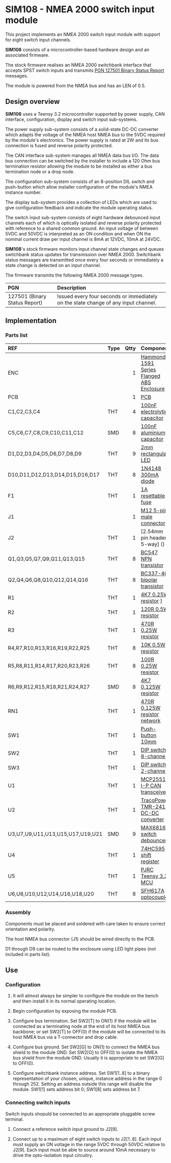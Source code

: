 # SIM108 - NMEA 2000 switch input module

This project implements an NMEA 2000 switch input module with
support for eight switch input channels.

__SIM108__ consists of a microcontroller-based hardware design
and an associated firmware.

The stock firmware realises an NMEA 2000 switchbank interface
that accepts SPST switch inputs and transmits
[PGN 127501 Binary Status Report]()
messages.

The module is powered from the NMEA bus and has an LEN of 0.5.

## Design overview

__SIM108__ uses a Teensy 3.2 microcontroller supported by power
supply, CAN interface, configuration, display and switch input
sub-systems.

The power supply sub-system consists of a solid-state DC-DC
converter which adapts the voltage of the NMEA host NMEA bus to
the 5VDC required by the module's electronics.
The power supply is rated at 2W and its bus connection is fused
and reverse polarity protected.

The CAN interface sub-system manages all NMEA data bus I/O.
The data bus connection can be switched by the installer to
include a 120 Ohm bus termination resistor allowing the module
to be installed as either a bus termination node or a drop node.

The configuration sub-system consists of an 8-position DIL switch
and push-button which allow installer configuration of the module's
NMEA instance number.

The display sub-system provides a collection of LEDs which are used
to give configuration feedback and indicate the module operating
status.

The switch input sub-system consists of eight hardware debounced
input channels each of which is optically isolated and reverse
polarity protected with reference to a shared common ground.
An input voltage of between 5VDC and 50VDC is interpreted as
an ON condition and when ON the nominal current draw per input
channel is 8mA at 12VDC, 10mA at 24VDC.

__SIM108__'s stock firmware monitors input channel state changes
and queues switchbank status updates for transmission over NMEA 2000.
Switchbank status messages are transmitted once every four seconds or
immediately a state change is detected on an input channel.

The firmware transmits the following NMEA 2000 message types.

| PGN  | Description |
| :--- | :--- |
|127501 (Binary Status Report) | Issued every four seconds or immediately on the state change of any input channel. |

## Implementation

### Parts list

| REF                              | Type | Qtty | Component               |
| :---                             | :--- | ---: | :---          |
| ENC                              |      | 1    | [Hammond 1591 Series Flanged ABS Enclosure](https://uk.rs-online.com/web/p/general-purpose-enclosures/7417477) |
| PCB                              |      | 1    | [PCB](./ROM104.brd.pdf) |
| C1,C2,C3,C4                      | THT  | 4    | [100nF electrolytic capacitor](https://uk.rs-online.com/web/p/aluminium-capacitors/8624146) |
| C5,C6,C7,C8,C9,C10,C11,C12       | SMD  | 8    | [100nF aluminium capacitor](https://uk.rs-online.com/web/p/aluminium-capacitors/8388005) |
| D1,D2,D3,D4,D5,D6,D7,D8,D9       | THT  | 9    | [2mm rectangular LED](https://uk.rs-online.com/web/p/leds/2292447) |
| D10,D11,D12,D13,D14,D15,D16,D17  | THT  | 8    | [1N4148 300mA diode](https://uk.rs-online.com/web/p/switching-diodes/7390290) |
| F1                               | THT  | 1    | [1A resettable fuse](https://uk.rs-online.com/web/p/resettable-fuses/6571772) |
| J1                               |      | 1    | [M12 5-pin male connector](https://uk.rs-online.com/web/p/industrial-circular-connectors/8771154) |
| J2                               | THT  | 1    | [2.54mm pin header 5-way] () |
| Q1,Q3,Q5,Q7,Q9,Q11,Q13,Q15       | THT  | 8    | [BC547 NPN transistor](https://uk.rs-online.com/web/p/bipolar-transistors/6711113) |
| Q2,Q4,Q6,Q8,Q10,Q12,Q14,Q16      | THT  | 8    | [BC337-40 bipolar transistor]() |
| R1                               | THT  | 1    | [4K7 0.25W resistor]() ]
| R2                               | THT  | 1    | [120R 0.5W resistor]() |
| R3                               | THT  | 1    | [470R 0.25W resistor]() |
| R4,R7,R10,R13,R16,R19,R22,R25    | THT  | 8    | [10K 0.5W resistor]() |
| R5,R8,R11,R14,R17,R20,R23,R26    | THT  | 8    | [100R 0.25W resistor]() |
| R6,R9,R12,R15,R18,R21,R24,R27    | SMD  | 8    | [4K7 0.125W resistor]() |
| RN1                              | THT  | 1    | [470R 0.125W resistor network](https://uk.rs-online.com/web/p/resistor-arrays/5224273) |
| SW1                              | THT  | 1    | [Push-button 10mm](https://uk.rs-online.com/web/p/keyboard-switches/0102327) |
| SW2                              | THT  | 1    | [DIP switch 8-channel](https://uk.rs-online.com/web/p/dip-sip-switches/7561347/) |
| SW3                              | THT  | 1    | [DIP switch 2-channel](https://uk.rs-online.com/web/p/dip-sip-switches/1774261) |
| U1                               | THT  | 1    | [MCP2551-I-P CAN transceiver](https://uk.rs-online.com/web/p/can-interface-ics/8767259) |
| U2                               | THT  | 1    | [TracoPower TMR-2411 DC-DC converter](https://uk.rs-online.com/web/p/dc-dc-converters/4338258) |
| U3,U7,U9,U11,U13,U15,U17,U19,U21 | SMD  | 9    | [MAX6816 switch debouncer](https://uk.rs-online.com/web/p/bounce-eliminator-ics/1899248) |
| U4                               | THT  | 1    | [74HC595 shift register](https://uk.rs-online.com/web/p/counter-ics/7091971) |
| U5                               | THT  | 1    | [PJRC Teensy 3.2 MCU](https://www.pjrc.com/store/teensy32.html) |
| U6,U8,U10,U12,U14,U16,U18,U20    | THT  | 8    | [SFH617A optocoupler](https://uk.rs-online.com/web/p/optocouplers/1807182) |

### Assembly

Components must be placed and soldered with care taken to ensure
correct orientation and polarity.

The host NMEA bus connector (J1) should be wired directly to the
PCB.

D1 through D9 can be routed to the enclosure using LED light
pipes (not included in parts list).

## Use

### Configuration

1. It will almost always be simpler to configure the module on the bench
   and then install it in its normal operating location.

2. Begin configuration by exposing the module PCB.

3. Configure bus termination.
   Set SW2[T] to ON(1) if the module will be connected as a terminating node
   at the end of its host NMEA bus backbone; or
   set SW2[T] to OFF(0) if the module will be connected to its host NMEA bus
   via a T-connector and drop cable.

4. Configure bus ground.
   Set SW2[G] to ON(1) to connect the NMEA bus shield to the module GND.
   Set SW2[G] to OFF(0) to isolate the NMEA bus shield from the module GND.
   Usually it is appropriate to set SW2[G] to OFF(0).

5. Configure switchbank instance address.
   Set SW1[1..8] to a binary representation of your chosen, unique, instance
   address in the range 0 through 252.
   Setting an address outside this range will disable the module.
   SW1[1] sets address bit 0; SW1[8] sets address bit 7.
   
### Connecting switch inputs

Switch inputs shopuld be connected to an appropriate pluggable screw terminal.

1. Connect a reference switch input ground to J2[9].

2. Connect up to a maximum of eight switch inputs to J2[1..8].
   Each input must supply an ON voltage in the range 5VDC through 50VDC
   relative to J2[9].
   Each input must be able to source around 10mA necessary to drive the
   opto-isolation input circuitry.
